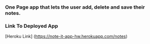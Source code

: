 ### One Page app that lets the user add, delete and save their notes.


### Link To Deployed App
[Heroku Link] (https://note-it-app-hw.herokuapp.com/notes)
